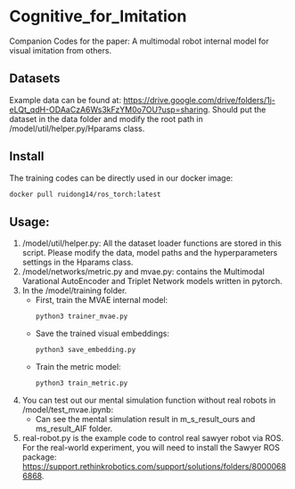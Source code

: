 # Cognitive_for_Imitation
Companion Codes for the paper: A multimodal robot internal model for visual imitation from others.

## Datasets
Example data can be found at: https://drive.google.com/drive/folders/1j-eLQt_qdH-ODAaCzA6Ws3kFzYM0o7OU?usp=sharing.
Should put the dataset in the data folder and modify the root path in /model/util/helper.py/Hparams class.

## Install 
The training codes can be directly used in our docker image:
```bash
docker pull ruidong14/ros_torch:latest
```
## Usage:
1. /model/util/helper.py: All the dataset loader functions are stored in this script.  Please modify the data, model paths and the hyperparameters settings in the Hparams class.
2. /model/networks/metric.py and mvae.py: contains the Multimodal Varational AutoEncoder and Triplet Network models written in pytorch.
3. In the /model/training folder.
   - First, train the MVAE internal model:   
       ```bash
       python3 trainer_mvae.py
       ```
   - Save the trained visual embeddings:
      ```bash
      python3 save_embedding.py
      ```
    - Train the metric model:
      ```bash
      python3 train_metric.py
      ```
 4. You can test out our mental simulation function without real robots in /model/test_mvae.ipynb:
    - Can see the mental simulation result in m_s_result_ours and ms_result_AIF folder.
 6. real-robot.py is the example code to control real sawyer robot via ROS.  For the real-world experiment, you will need to install the Sawyer ROS package: 
    https://support.rethinkrobotics.com/support/solutions/folders/80000686868.


